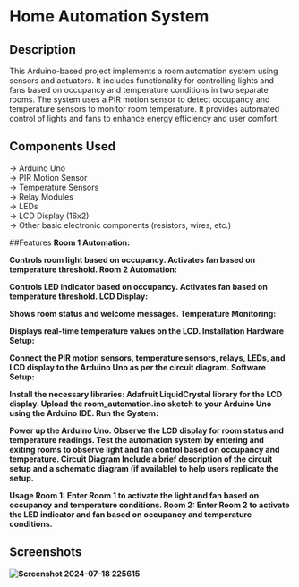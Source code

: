 # Home Automation System

## Description
This Arduino-based project implements a room automation system using sensors and actuators. It includes functionality for controlling lights and fans based on occupancy and temperature conditions in two separate rooms. The system uses a PIR motion sensor to detect occupancy and temperature sensors to monitor room temperature. It provides automated control of lights and fans to enhance energy efficiency and user comfort.

## Components Used
-> Arduino Uno <br>
-> PIR Motion Sensor <br>
-> Temperature Sensors <br>
-> Relay Modules <br>
-> LEDs <br>
-> LCD Display (16x2) <br>
-> Other basic electronic components (resistors, wires, etc.) <br>

##Features
<b>Room 1 Automation:<b>

Controls room light based on occupancy.
Activates fan based on temperature threshold.
Room 2 Automation:

Controls LED indicator based on occupancy.
Activates fan based on temperature threshold.
LCD Display:

Shows room status and welcome messages.
Temperature Monitoring:

Displays real-time temperature values on the LCD.
Installation
Hardware Setup:

Connect the PIR motion sensors, temperature sensors, relays, LEDs, and LCD display to the Arduino Uno as per the circuit diagram.
Software Setup:

Install the necessary libraries:
Adafruit LiquidCrystal library for the LCD display.
Upload the room_automation.ino sketch to your Arduino Uno using the Arduino IDE.
Run the System:

Power up the Arduino Uno.
Observe the LCD display for room status and temperature readings.
Test the automation system by entering and exiting rooms to observe light and fan control based on occupancy and temperature.
Circuit Diagram
Include a brief description of the circuit setup and a schematic diagram (if available) to help users replicate the setup.

Usage
Room 1:
Enter Room 1 to activate the light and fan based on occupancy and temperature conditions.
Room 2:
Enter Room 2 to activate the LED indicator and fan based on occupancy and temperature conditions.
## Screenshots
![Screenshot 2024-07-18 225615](https://github.com/user-attachments/assets/8138ad40-c6a0-4bbe-bb31-538c8f9c288b)
